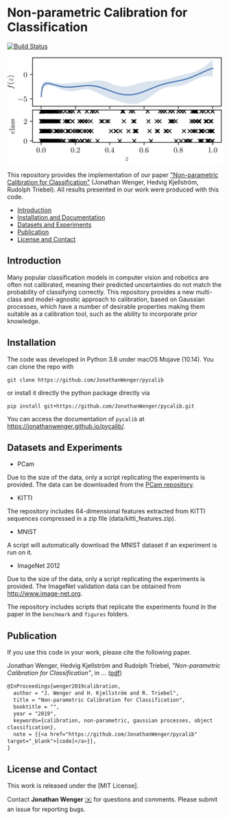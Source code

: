 # Non-parametric Calibration for Classification

[![Build Status](https://travis-ci.com/JonathanWenger/pycalib.svg?branch=master)](https://travis-ci.com/JonathanWenger/pycalib)

<p align="center">
  <img src="figures/gpcalib_illustration/latent_process.png" alt="latent_process" width="512"/>
</p>

This repository provides the implementation of our paper ["Non-parametric Calibration for Classification"](addlink) (Jonathan Wenger, Hedvig Kjellström, Rudolph Triebel). All results presented in our work were produced with this code.

* [Introduction](#introduction)
* [Installation and Documentation](#usage)
* [Datasets and Experiments](#data)
* [Publication](#paper)
* [License and Contact](#other)


## <a name="usage">Introduction</a>

Many popular classification models in computer vision and robotics are often not calibrated, meaning their predicted uncertainties do not match the  probability of classifying correctly. This repository provides a new multi-class and model-agnostic approach to calibration, based on Gaussian processes, which have a number of desirable properties making them suitable as a calibration tool, such as the ability to incorporate prior knowledge.

## <a name="usage">Installation</a>
The code was developed in Python 3.6 under macOS Mojave (10.14). You can clone the repo with
```
git clone https://github.com/JonathanWenger/pycalib
```
or install it directly the python package directly via
```
pip install git+https://github.com/JonathanWenger/pycalib.git
```
You can access the documentation of `pycalib` at https://jonathanwenger.github.io/pycalib/.

## <a name="data">Datasets and Experiments</a>

* PCam

Due to the size of the data, only a script replicating the experiments is provided. The data can be downloaded from the [PCam repository](https://github.com/basveeling/pcam).

* KITTI

The repository includes 64-dimensional features extracted from KITTI sequences compressed in a zip file (data/kitti_features.zip).

* MNIST

A script will automatically download the MNIST dataset if an experiment is run on it.

* ImageNet 2012

Due to the size of the data, only a script replicating the experiments is provided. The ImageNet validation data can be obtained from http://www.image-net.org.

The repository includes scripts that replicate the experiments found in the paper in the `benchmark` and `figures` folders.


## <a name="paper">Publication</a>
If you use this code in your work, please cite the following paper.

Jonathan Wenger, Hedvig Kjellström and Rudolph Triebel, _"Non-parametric Calibration for Classification"_, in ... ([pdf](addlink))


    @InProceedings{wenger2019calibration,
      author = "J. Wenger and H. Kjellström and R. Triebel",
      title = "Non-parametric Calibration for Classification",
      booktitle = "",
      year = "2019",
      keywords={calibration, non-parametric, gaussian processes, object classification},
      note = {{<a href="https://github.com/JonathanWenger/pycalib" target="_blank">[code]</a>}},
    }

## <a name="other"> License and Contact</a>

This work is released under the [MIT License].

Contact **Jonathan Wenger** [:envelope:](mailto:j.wenger@tum.de) for questions and comments. Please submit an issue for reporting bugs.
